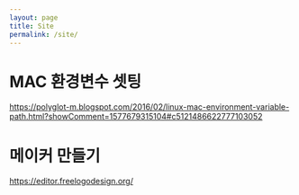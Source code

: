 ```yaml
---
layout: page
title: Site
permalink: /site/
---
```


# MAC 환경변수 셋팅
https://polyglot-m.blogspot.com/2016/02/linux-mac-environment-variable-path.html?showComment=1577679315104#c5121486622777103052

# 메이커 만들기
https://editor.freelogodesign.org/